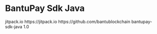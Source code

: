 # BantuPay Sdk Java


<repositories>
		<repository>
		    <id>jitpack.io</id>
		    <url>https://jitpack.io</url>
		</repository>
</repositories>

<dependency>
	    <groupId>https://github.com/bantublockchain</groupId>
	    <artifactId>bantupay-sdk-java</artifactId>
	    <version>1.0</version>
</dependency>
